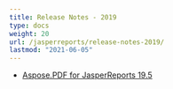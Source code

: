 ```yaml
---
title: Release Notes - 2019
type: docs
weight: 20
url: /jasperreports/release-notes-2019/
lastmod: "2021-06-05"
---
```


- [Aspose.PDF for JasperReports 19.5](/pdf/jasperreports/aspose-pdf-for-jasperreports-19-5/)
